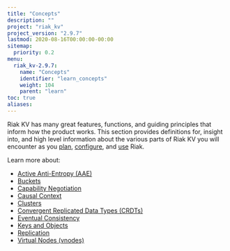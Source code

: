 ```yaml
---
title: "Concepts"
description: ""
project: "riak_kv"
project_version: "2.9.7"
lastmod: 2020-08-16T00:00:00-00:00
sitemap:
  priority: 0.2
menu:
  riak_kv-2.9.7:
    name: "Concepts"
    identifier: "learn_concepts"
    weight: 104
    parent: "learn"
toc: true
aliases:
---
```


[concept aae]: {{<baseurl>}}riak/kv/2.9.7/learn/concepts/active-anti-entropy
[concept buckets]: {{<baseurl>}}riak/kv/2.9.7/learn/concepts/buckets
[concept cap neg]: {{<baseurl>}}riak/kv/2.9.7/learn/concepts/capability-negotiation
[concept causal context]: {{<baseurl>}}riak/kv/2.9.7/learn/concepts/causal-context
[concept clusters]: {{<baseurl>}}riak/kv/2.9.7/learn/concepts/clusters
[concept crdts]: {{<baseurl>}}riak/kv/2.9.7/learn/concepts/crdts
[concept eventual consistency]: {{<baseurl>}}riak/kv/2.9.7/learn/concepts/eventual-consistency
[concept keys objects]: {{<baseurl>}}riak/kv/2.9.7/learn/concepts/keys-and-objects
[concept replication]: {{<baseurl>}}riak/kv/2.9.7/learn/concepts/replication
[concept strong consistency]: {{<baseurl>}}riak/kv/2.9.7/using/reference/strong-consistency
[concept vnodes]: {{<baseurl>}}riak/kv/2.9.7/learn/concepts/vnodes
[config index]: {{<baseurl>}}riak/kv/2.9.7/configuring
[plan index]: {{<baseurl>}}riak/kv/2.9.7/setup/planning
[use index]: {{<baseurl>}}riak/kv/2.9.7/using/

Riak KV has many great features, functions, and guiding principles that inform how the product works. This section provides definitions for, insight into, and high level information about the various parts of Riak KV you will encounter as you [plan][plan index], [configure][config index], and [use][use index] Riak.

Learn more about:

* [Active Anti-Entropy (AAE)][concept aae]
* [Buckets][concept buckets]
* [Capability Negotiation][concept cap neg]
* [Causal Context][concept causal context]
* [Clusters][concept clusters]
* [Convergent Replicated Data Types (CRDTs)][concept crdts]
* [Eventual Consistency][concept eventual consistency]
* [Keys and Objects][concept keys objects]
* [Replication][concept replication]
* [Virtual Nodes (vnodes)][concept vnodes]

